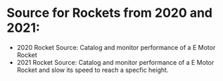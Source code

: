 # Source for Rockets from 2020 and 2021:

* 2020 Rocket Source: Catalog and monitor performance of a E Motor Rocket
* 2021 Rocket Source: Catalog and monitor performance of a E Motor Rocket and slow its speed to reach a specfic height. 